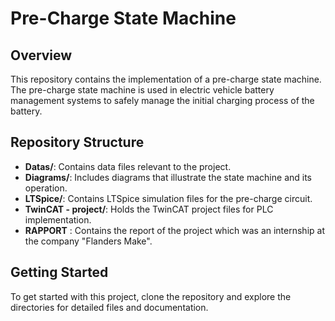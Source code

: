 # Pre-Charge State Machine

## Overview
This repository contains the implementation of a pre-charge state machine. The pre-charge state machine is used in electric vehicle battery management systems to safely manage the initial charging process of the battery.

## Repository Structure

- **Datas/**: Contains data files relevant to the project.
- **Diagrams/**: Includes diagrams that illustrate the state machine and its operation.
- **LTSpice/**: Contains LTSpice simulation files for the pre-charge circuit.
- **TwinCAT - project/**: Holds the TwinCAT project files for PLC implementation.
- **RAPPORT** : Contains the report of the project which was an internship at the company "Flanders Make".

## Getting Started
To get started with this project, clone the repository and explore the directories for detailed files and documentation.
